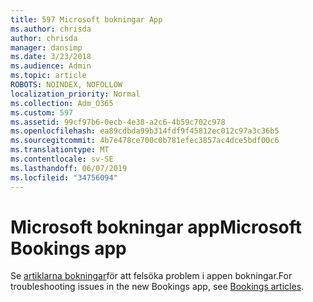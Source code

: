 ```yaml
---
title: 597 Microsoft bokningar App
ms.author: chrisda
author: chrisda
manager: dansimp
ms.date: 3/23/2018
ms.audience: Admin
ms.topic: article
ROBOTS: NOINDEX, NOFOLLOW
localization_priority: Normal
ms.collection: Adm_O365
ms.custom: 597
ms.assetid: 99cf97b6-0ecb-4e38-a2c6-4b59c702c978
ms.openlocfilehash: ea89cdbda99b314fdf9f45812ec012c97a3c36b5
ms.sourcegitcommit: 4b7e478ce700c0b781efec3857ac4dce5bdf00c6
ms.translationtype: MT
ms.contentlocale: sv-SE
ms.lasthandoff: 06/07/2019
ms.locfileid: "34756094"
---
```

# <a name="microsoft-bookings-app"></a><span data-ttu-id="cb33e-102">Microsoft bokningar app</span><span class="sxs-lookup"><span data-stu-id="cb33e-102">Microsoft Bookings app</span></span>

<span data-ttu-id="cb33e-103">Se [artiklarna bokningar](https://support.office.com/article/b9c9295c-c654-4b10-b5cc-f739825fc092)för att felsöka problem i appen bokningar.</span><span class="sxs-lookup"><span data-stu-id="cb33e-103">For troubleshooting issues in the new Bookings app, see [Bookings articles](https://support.office.com/article/b9c9295c-c654-4b10-b5cc-f739825fc092).</span></span>
